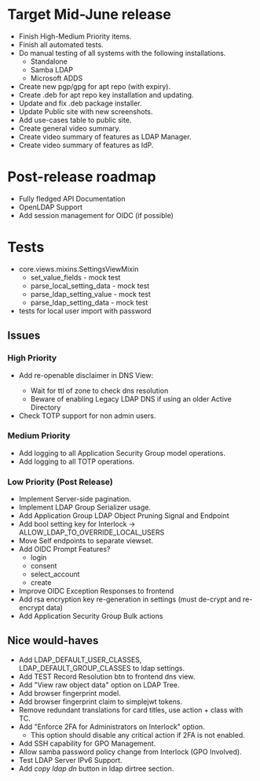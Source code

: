 # Target Mid-June release
* Finish High-Medium Priority items.
* Finish all automated tests.
* Do manual testing of all systems with the following installations.
	* Standalone
	* Samba LDAP
	* Microsoft ADDS
* Create new pgp/gpg for apt repo (with expiry).
* Create .deb for apt repo key installation and updating.
* Update and fix .deb package installer.
* Update Public site with new screenshots.
* Add use-cases table to public site.
* Create general video summary.
* Create video summary of features as LDAP Manager.
* Create video summary of features as IdP.

# Post-release roadmap
* Fully fledged API Documentation
* OpenLDAP Support
* Add session management for OIDC (if possible)

# Tests
* core.views.mixins.SettingsViewMixin
	* set_value_fields - mock test
	* parse_local_setting_data - mock test
	* parse_ldap_setting_value - mock test
	* parse_ldap_setting_data - mock test
* tests for local user import with password


## Issues
### High Priority
* Add re-openable disclaimer in DNS View: <d>
	* Wait for ttl of zone to check dns resolution
	* Beware of enabling Legacy LDAP DNS if using an older Active Directory
* Check TOTP support for non admin users. <d>

### Medium Priority
* Add logging to all Application Security Group model operations.
* Add logging to all TOTP operations.

### Low Priority (Post Release)
* Implement Server-side pagination.
* Implement LDAP Group Serializer usage.
* Add Application Group LDAP Object Pruning Signal and Endpoint
* Add bool setting key for Interlock -> ALLOW_LDAP_TO_OVERRIDE_LOCAL_USERS
* Move Self endpoints to separate viewset.
* Add OIDC Prompt Features?
	* login <d>
	* consent <d>
	* select_account <n>
	* create <n>
* Improve OIDC Exception Responses to frontend
* Add rsa encryption key re-generation in settings (must de-crypt and re-encrypt data)
* Add Application Security Group Bulk actions

## Nice would-haves
* Add LDAP_DEFAULT_USER_CLASSES, LDAP_DEFAULT_GROUP_CLASSES to ldap settings.
* Add TEST Record Resolution btn to frontend dns view.
* Add "View raw object data" option on LDAP Tree.
* Add browser fingerprint model.
* Add browser fingerprint claim to simplejwt tokens.
* Remove redundant translations for card titles, use action + class with TC.
* Add "Enforce 2FA for Administrators on Interlock" option.
	* This option should disable any critical action if 2FA is not enabled.
* Add SSH capability for GPO Management.
* Allow samba password policy change from Interlock (GPO Involved).
* Test LDAP Server IPv6 Support.
* Add *copy ldap dn* button in ldap dirtree section.
